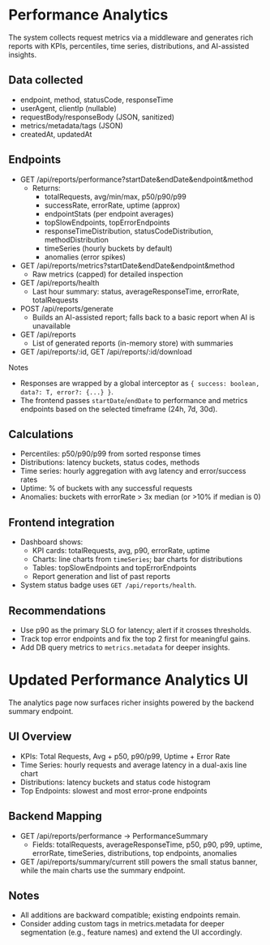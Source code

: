 # Performance Analytics

The system collects request metrics via a middleware and generates rich reports with KPIs, percentiles, time series, distributions, and AI-assisted insights.

## Data collected
- endpoint, method, statusCode, responseTime
- userAgent, clientIp (nullable)
- requestBody/responseBody (JSON, sanitized)
- metrics/metadata/tags (JSON)
- createdAt, updatedAt

## Endpoints
- GET /api/reports/performance?startDate&endDate&endpoint&method
  - Returns:
    - totalRequests, avg/min/max, p50/p90/p99
    - successRate, errorRate, uptime (approx)
    - endpointStats (per endpoint averages)
    - topSlowEndpoints, topErrorEndpoints
    - responseTimeDistribution, statusCodeDistribution, methodDistribution
    - timeSeries (hourly buckets by default)
    - anomalies (error spikes)
- GET /api/reports/metrics?startDate&endDate&endpoint&method
  - Raw metrics (capped) for detailed inspection
- GET /api/reports/health
  - Last hour summary: status, averageResponseTime, errorRate, totalRequests
- POST /api/reports/generate
  - Builds an AI-assisted report; falls back to a basic report when AI is unavailable
- GET /api/reports
  - List of generated reports (in-memory store) with summaries
- GET /api/reports/:id, GET /api/reports/:id/download

Notes
- Responses are wrapped by a global interceptor as `{ success: boolean, data?: T, error?: {...} }`.
- The frontend passes `startDate`/`endDate` to performance and metrics endpoints based on the selected timeframe (24h, 7d, 30d).

## Calculations
- Percentiles: p50/p90/p99 from sorted response times
- Distributions: latency buckets, status codes, methods
- Time series: hourly aggregation with avg latency and error/success rates
- Uptime: % of buckets with any successful requests
- Anomalies: buckets with errorRate > 3x median (or >10% if median is 0)

## Frontend integration
- Dashboard shows:
  - KPI cards: totalRequests, avg, p90, errorRate, uptime
  - Charts: line charts from `timeSeries`; bar charts for distributions
  - Tables: topSlowEndpoints and topErrorEndpoints
  - Report generation and list of past reports
- System status badge uses `GET /api/reports/health`.

## Recommendations
- Use p90 as the primary SLO for latency; alert if it crosses thresholds.
- Track top error endpoints and fix the top 2 first for meaningful gains.
- Add DB query metrics to `metrics.metadata` for deeper insights.

# Updated Performance Analytics UI

The analytics page now surfaces richer insights powered by the backend summary endpoint.

## UI Overview
- KPIs: Total Requests, Avg + p50, p90/p99, Uptime + Error Rate
- Time Series: hourly requests and average latency in a dual-axis line chart
- Distributions: latency buckets and status code histogram
- Top Endpoints: slowest and most error-prone endpoints

## Backend Mapping
- GET /api/reports/performance → PerformanceSummary
  - Fields: totalRequests, averageResponseTime, p50, p90, p99, uptime, errorRate, timeSeries, distributions, top endpoints, anomalies
- GET /api/reports/summary/current still powers the small status banner, while the main charts use the summary endpoint.

## Notes
- All additions are backward compatible; existing endpoints remain.
- Consider adding custom tags in metrics.metadata for deeper segmentation (e.g., feature names) and extend the UI accordingly.

